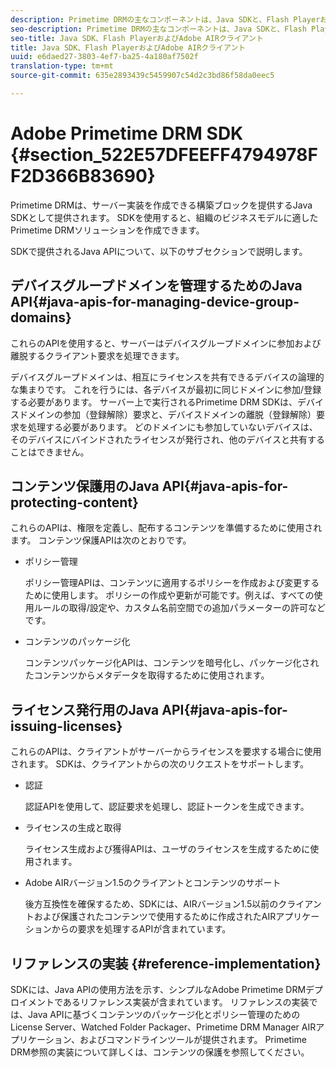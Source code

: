 ```yaml
---
description: Primetime DRMの主なコンポーネントは、Java SDKと、Flash PlayerおよびAdobe AIRクライアントのランタイム環境で構成されます。
seo-description: Primetime DRMの主なコンポーネントは、Java SDKと、Flash PlayerおよびAdobe AIRクライアントのランタイム環境で構成されます。
seo-title: Java SDK、Flash PlayerおよびAdobe AIRクライアント
title: Java SDK、Flash PlayerおよびAdobe AIRクライアント
uuid: e6daed27-3803-4ef7-ba25-4a180af7502f
translation-type: tm+mt
source-git-commit: 635e2893439c5459907c54d2c3bd86f58da0eec5

---
```



# Adobe Primetime DRM SDK {#section_522E57DFEEFF4794978FF2D366B83690}

Primetime DRMは、サーバー実装を作成できる構築ブロックを提供するJava SDKとして提供されます。 SDKを使用すると、組織のビジネスモデルに適したPrimetime DRMソリューションを作成できます。

SDKで提供されるJava APIについて、以下のサブセクションで説明します。

## デバイスグループドメインを管理するためのJava API{#java-apis-for-managing-device-group-domains}

これらのAPIを使用すると、サーバーはデバイスグループドメインに参加および離脱するクライアント要求を処理できます。

デバイスグループドメインは、相互にライセンスを共有できるデバイスの論理的な集まりです。 これを行うには、各デバイスが最初に同じドメインに参加/登録する必要があります。 サーバー上で実行されるPrimetime DRM SDKは、デバイスドメインの参加（登録解除）要求と、デバイスドメインの離脱（登録解除）要求を処理する必要があります。 どのドメインにも参加していないデバイスは、そのデバイスにバインドされたライセンスが発行され、他のデバイスと共有することはできません。

## コンテンツ保護用のJava API{#java-apis-for-protecting-content}

これらのAPIは、権限を定義し、配布するコンテンツを準備するために使用されます。 コンテンツ保護APIは次のとおりです。

* ポリシー管理

   ポリシー管理APIは、コンテンツに適用するポリシーを作成および変更するために使用します。 ポリシーの作成や更新が可能です。例えば、すべての使用ルールの取得/設定や、カスタム名前空間での追加パラメーターの許可などです。

* コンテンツのパッケージ化

   コンテンツパッケージ化APIは、コンテンツを暗号化し、パッケージ化されたコンテンツからメタデータを取得するために使用されます。

## ライセンス発行用のJava API{#java-apis-for-issuing-licenses}

これらのAPIは、クライアントがサーバーからライセンスを要求する場合に使用されます。 SDKは、クライアントからの次のリクエストをサポートします。

* 認証

   認証APIを使用して、認証要求を処理し、認証トークンを生成できます。

* ライセンスの生成と取得

   ライセンス生成および獲得APIは、ユーザのライセンスを生成するために使用されます。

* Adobe AIRバージョン1.5のクライアントとコンテンツのサポート

   後方互換性を確保するため、SDKには、AIRバージョン1.5以前のクライアントおよび保護されたコンテンツで使用するために作成されたAIRアプリケーションからの要求を処理するAPIが含まれています。

## リファレンスの実装 {#reference-implementation}

SDKには、Java APIの使用方法を示す、シンプルなAdobe Primetime DRMデプロイメントであるリファレンス実装が含まれています。 リファレンスの実装では、Java APIに基づくコンテンツのパッケージ化とポリシー管理のためのLicense Server、Watched Folder Packager、Primetime DRM Manager AIRアプリケーション、およびコマンドラインツールが提供されます。 Primetime DRM参照の実装について詳しくは、コンテンツの保護を参照してください。